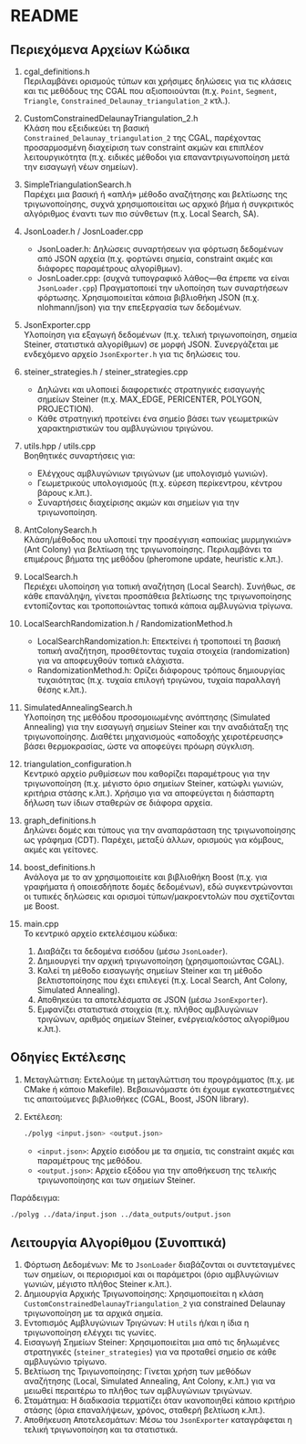 # README

## Περιεχόμενα Αρχείων Κώδικα

1. cgal_definitions.h  
   Περιλαμβάνει ορισμούς τύπων και χρήσιμες δηλώσεις για τις κλάσεις και τις μεθόδους της CGAL που αξιοποιούνται (π.χ. `Point`, `Segment`, `Triangle`, `Constrained_Delaunay_triangulation_2` κτλ.).

2. CustomConstrainedDelaunayTriangulation_2.h  
   Κλάση που εξειδικεύει τη βασική `Constrained_Delaunay_triangulation_2` της CGAL, παρέχοντας προσαρμοσμένη διαχείριση των constraint ακμών και επιπλέον λειτουργικότητα (π.χ. ειδικές μέθοδοι για επαναντριγωνοποίηση μετά την εισαγωγή νέων σημείων).

3. SimpleTriangulationSearch.h  
   Παρέχει μια βασική ή «απλή» μέθοδο αναζήτησης και βελτίωσης της τριγωνοποίησης, συχνά χρησιμοποιείται ως αρχικό βήμα ή συγκριτικός αλγόριθμος έναντι των πιο σύνθετων (π.χ. Local Search, SA).

4. JsonLoader.h / JosnLoader.cpp  
   - JsonLoader.h: Δηλώσεις συναρτήσεων για φόρτωση δεδομένων από JSON αρχεία (π.χ. φορτώνει σημεία, constraint ακμές και διάφορες παραμέτρους αλγορίθμων).
   - JosnLoader.cpp: (συχνά τυπογραφικό λάθος—θα έπρεπε να είναι `JsonLoader.cpp`) Πραγματοποιεί την υλοποίηση των συναρτήσεων φόρτωσης. Χρησιμοποιείται κάποια βιβλιοθήκη JSON (π.χ. nlohmann/json) για την επεξεργασία των δεδομένων.

5. JsonExporter.cpp  
   Υλοποίηση για εξαγωγή δεδομένων (π.χ. τελική τριγωνοποίηση, σημεία Steiner, στατιστικά αλγορίθμων) σε μορφή JSON. Συνεργάζεται με ενδεχόμενο αρχείο `JsonExporter.h` για τις δηλώσεις του.

6. steiner_strategies.h / steiner_strategies.cpp  
   - Δηλώνει και υλοποιεί διαφορετικές στρατηγικές εισαγωγής σημείων Steiner (π.χ. MAX_EDGE, PERICENTER, POLYGON, PROJECTION).  
   - Κάθε στρατηγική προτείνει ένα σημείο βάσει των γεωμετρικών χαρακτηριστικών του αμβλυγώνιου τριγώνου.

7. utils.hpp / utils.cpp  
   Βοηθητικές συναρτήσεις για:
   - Ελέγχους αμβλυγώνιων τριγώνων (με υπολογισμό γωνιών).  
   - Γεωμετρικούς υπολογισμούς (π.χ. εύρεση περίκεντρου, κέντρου βάρους κ.λπ.).
   - Συναρτήσεις διαχείρισης ακμών και σημείων για την τριγωνοποίηση.

8. AntColonySearch.h  
   Κλάση/μέθοδος που υλοποιεί την προσέγγιση «αποικίας μυρμηγκιών» (Ant Colony) για βελτίωση της τριγωνοποίησης. Περιλαμβάνει τα επιμέρους βήματα της μεθόδου (pheromone update, heuristic κ.λπ.).

9. LocalSearch.h  
   Περιέχει υλοποίηση για τοπική αναζήτηση (Local Search). Συνήθως, σε κάθε επανάληψη, γίνεται προσπάθεια βελτίωσης της τριγωνοποίησης εντοπίζοντας και τροποποιώντας τοπικά κάποια αμβλυγώνια τρίγωνα.

10. LocalSearchRandomization.h / RandomizationMethod.h  
    - LocalSearchRandomization.h: Επεκτείνει ή τροποποιεί τη βασική τοπική αναζήτηση, προσθέτοντας τυχαία στοιχεία (randomization) για να αποφευχθούν τοπικά ελάχιστα.  
    - RandomizationMethod.h: Ορίζει διάφορους τρόπους δημιουργίας τυχαιότητας (π.χ. τυχαία επιλογή τριγώνου, τυχαία παραλλαγή θέσης κ.λπ.).

11. SimulatedAnnealingSearch.h  
    Υλοποίηση της μεθόδου προσομοιωμένης ανόπτησης (Simulated Annealing) για την εισαγωγή σημείων Steiner και την αναδιάταξη της τριγωνοποίησης. Διαθέτει μηχανισμούς «αποδοχής χειροτέρευσης» βάσει θερμοκρασίας, ώστε να αποφεύγει πρόωρη σύγκλιση.

12. triangulation_configuration.h  
    Κεντρικό αρχείο ρυθμίσεων που καθορίζει παραμέτρους για την τριγωνοποίηση (π.χ. μέγιστο όριο σημείων Steiner, κατώφλι γωνιών, κριτήρια στάσης κ.λπ.). Χρήσιμο για να αποφεύγεται η διάσπαρτη δήλωση των ίδιων σταθερών σε διάφορα αρχεία.

13. graph_definitions.h  
    Δηλώνει δομές και τύπους για την αναπαράσταση της τριγωνοποίησης ως γράφημα (CDT). Παρέχει, μεταξύ άλλων, ορισμούς για κόμβους, ακμές και γείτονες.

14. boost_definitions.h  
    Ανάλογα με το αν χρησιμοποιείτε και βιβλιοθήκη Boost (π.χ. για γραφήματα ή οποιεσδήποτε δομές δεδομένων), εδώ συγκεντρώνονται οι τυπικές δηλώσεις και ορισμοί τύπων/μακροεντολών που σχετίζονται με Boost.

15. main.cpp  
    Το κεντρικό αρχείο εκτελέσιμου κώδικα:
    1. Διαβάζει τα δεδομένα εισόδου (μέσω `JsonLoader`).
    2. Δημιουργεί την αρχική τριγωνοποίηση (χρησιμοποιώντας CGAL).
    3. Καλεί τη μέθοδο εισαγωγής σημείων Steiner και τη μέθοδο βελτιστοποίησης που έχει επιλεγεί (π.χ. Local Search, Ant Colony, Simulated Annealing).
    4. Αποθηκεύει τα αποτελέσματα σε JSON (μέσω `JsonExporter`).
    5. Εμφανίζει στατιστικά στοιχεία (π.χ. πλήθος αμβλυγώνιων τριγώνων, αριθμός σημείων Steiner, ενέργεια/κόστος αλγορίθμου κ.λπ.).

## Οδηγίες Εκτέλεσης

1. Μεταγλώττιση: Εκτελούμε τη μεταγλώττιση του προγράμματος (π.χ. με CMake ή κάποιο Makefile). Βεβαιωνόμαστε ότι έχουμε εγκατεστημένες τις απαιτούμενες βιβλιοθήκες (CGAL, Boost, JSON library).
   
2. Εκτέλεση:  
   ```bash
   ./polyg <input.json> <output.json>
   ```
   - `<input.json>`: Αρχείο εισόδου με τα σημεία, τις constraint ακμές και παραμέτρους της μεθόδου.  
   - `<output.json>`: Αρχείο εξόδου για την αποθήκευση της τελικής τριγωνοποίησης και των σημείων Steiner.

Παράδειγμα:  
```bash
./polyg ../data/input.json ../data_outputs/output.json
```

## Λειτουργία Αλγορίθμου (Συνοπτικά)

1. Φόρτωση Δεδομένων: Με το `JsonLoader` διαβάζονται οι συντεταγμένες των σημείων, οι περιορισμοί και οι παράμετροι (όριο αμβλυγώνιων γωνιών, μέγιστο πλήθος Steiner κ.λπ.).  
2. Δημιουργία Αρχικής Τριγωνοποίησης: Χρησιμοποιείται η κλάση `CustomConstrainedDelaunayTriangulation_2` για constrained Delaunay τριγωνοποίηση με τα αρχικά σημεία.  
3. Εντοπισμός Αμβλυγώνιων Τριγώνων: Η `utils` ή/και η ίδια η τριγωνοποίηση ελέγχει τις γωνίες.  
4. Εισαγωγή Σημείων Steiner: Χρησιμοποιείται μια από τις δηλωμένες στρατηγικές (`steiner_strategies`) για να προταθεί σημείο σε κάθε αμβλυγώνιο τρίγωνο.  
5. Βελτίωση της Τριγωνοποίησης: Γίνεται χρήση των μεθόδων αναζήτησης (Local, Simulated Annealing, Ant Colony, κ.λπ.) για να μειωθεί περαιτέρω το πλήθος των αμβλυγώνιων τριγώνων.  
6. Σταμάτημα: Η διαδικασία τερματίζει όταν ικανοποιηθεί κάποιο κριτήριο στάσης (όρια επαναλήψεων, χρόνος, σταθερή βελτίωση κ.λπ.).  
7. Αποθήκευση Αποτελεσμάτων: Μέσω του `JsonExporter` καταγράφεται η τελική τριγωνοποίηση και τα στατιστικά.
